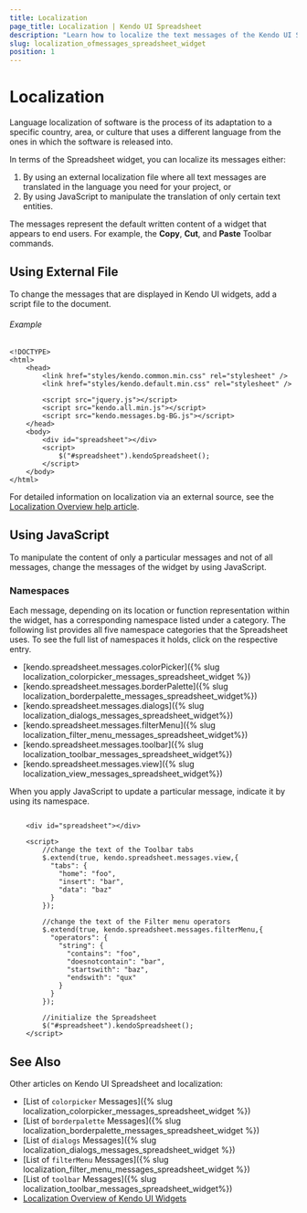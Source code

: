 ```yaml
---
title: Localization
page_title: Localization | Kendo UI Spreadsheet
description: "Learn how to localize the text messages of the Kendo UI Spreadsheet widget in your project."
slug: localization_ofmessages_spreadsheet_widget
position: 1
---
```


# Localization

Language localization of software is the process of its adaptation to a specific country, area, or culture that uses a different language from the ones in which the software is released into.

In terms of the Spreadsheet widget, you can localize its messages either:

1. By using an external localization file where all text messages are translated in the language you need for your project, or
2. By using JavaScript to manipulate the translation of only certain text entities.

The messages represent the default written content of a widget that appears to end users. For example, the **Copy**, **Cut**, and **Paste** Toolbar commands.

## Using External File

To change the messages that are displayed in Kendo UI widgets, add a script file to the document.

###### Example

    <!DOCTYPE>
    <html>
        <head>
            <link href="styles/kendo.common.min.css" rel="stylesheet" />
            <link href="styles/kendo.default.min.css" rel="stylesheet" />

            <script src="jquery.js"></script>
            <script src="kendo.all.min.js"></script>
            <script src="kendo.messages.bg-BG.js"></script>
        </head>
        <body>
            <div id="spreadsheet"></div>
            <script>
                $("#spreadsheet").kendoSpreadsheet();
            </script>
        </body>
    </html>

For detailed information on localization via an external source, see the [Localization Overview help article](/framework/localization/overview).

## Using JavaScript

To manipulate the content of only a particular messages and not of all messages, change the messages of the widget by using JavaScript.

### Namespaces

Each message, depending on its location or function representation within the widget, has a corresponding namespace listed under a category. The following list provides all five namespace categories that the Spreadsheet uses. To see the full list of namespaces it holds, click on the respective entry.

- [kendo.spreadsheet.messages.colorPicker]({% slug localization_colorpicker_messages_spreadsheet_widget %})
- [kendo.spreadsheet.messages.borderPalette]({% slug localization_borderpalette_messages_spreadsheet_widget%})
- [kendo.spreadsheet.messages.dialogs]({% slug localization_dialogs_messages_spreadsheet_widget%})
- [kendo.spreadsheet.messages.filterMenu]({% slug localization_filter_menu_messages_spreadsheet_widget%})
- [kendo.spreadsheet.messages.toolbar]({% slug localization_toolbar_messages_spreadsheet_widget%})
- [kendo.spreadsheet.messages.view]({% slug localization_view_messages_spreadsheet_widget%})

When you apply JavaScript to update a particular message, indicate it by using its namespace.

```dojo

    <div id="spreadsheet"></div>

    <script>
        //change the text of the Toolbar tabs
        $.extend(true, kendo.spreadsheet.messages.view,{
          "tabs": {
            "home": "foo",
            "insert": "bar",
            "data": "baz"
          }
        });

        //change the text of the Filter menu operators
        $.extend(true, kendo.spreadsheet.messages.filterMenu,{
          "operators": {
            "string": {
              "contains": "foo",
              "doesnotcontain": "bar",
              "startswith": "baz",
              "endswith": "qux"
            }
          }
        });

        //initialize the Spreadsheet
        $("#spreadsheet").kendoSpreadsheet();
    </script>
```

## See Also

Other articles on Kendo UI Spreadsheet and localization:

* [List of `colorpicker` Messages]({% slug localization_colorpicker_messages_spreadsheet_widget %})
* [List of `borderpalette` Messages]({% slug localization_borderpalette_messages_spreadsheet_widget %})
* [List of `dialogs` Messages]({% slug localization_dialogs_messages_spreadsheet_widget %})
* [List of `filterMenu` Messages]({% slug localization_filter_menu_messages_spreadsheet_widget %})
* [List of `toolbar` Messages]({% slug localization_toolbar_messages_spreadsheet_widget%})
* [Localization Overview of Kendo UI Widgets](/framework/localization/overview)
